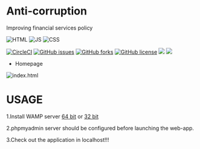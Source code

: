 # Anti-corruption
Improving financial services policy 

![HTML](https://alibahaari.github.io/Badge/HTML.png)   ![JS](https://alibahaari.github.io/Badge/CSS.png)    ![CSS](https://alibahaari.github.io/Badge/JavaScript.png)


[![CircleCI](https://circleci.com/gh/kaiiyer/anti-corruption.svg?style=svg)](https://circleci.com/gh/kaiiyer/anti-corruption)
<a href="https://github.com/kaiiyer/anti-corruption/issues"><img alt="GitHub issues" src="https://img.shields.io/github/issues/kaiiyer/anti-corruption"></a>
<a href="https://github.com/kaiiyer/anti-corruption/network"><img alt="GitHub forks" src="https://img.shields.io/github/forks/kaiiyer/anti-corruption"></a>
<a href="https://github.com/kaiiyer/anti-corruption/blob/master/LICENSE"><img alt="GitHub license" src="https://img.shields.io/github/license/kaiiyer/anti-corruption"></a>
<a href="https://github.com/kaiiyer/anti-corruption/graphs/contributors" alt="Contributors">
<img src="https://img.shields.io/github/contributors/kaiiyer/anti-corruption" /></a>
<a href="https://github.com/kaiiyer/anti-corruption/pulse" alt="Activity">
<img src="https://img.shields.io/github/commit-activity/m/kaiiyer/anti-corruption" /></a>

- Homepage


![index.html](https://user-images.githubusercontent.com/24914913/68365197-03c0be80-0156-11ea-97e5-da89c3ff51fa.png)
# USAGE
1.Install WAMP server [64 bit](http://www.wampserver.com/en/#wampserver-64-bits-php-5-6-25-php-7) or [32 bit](http://www.wampserver.com/en/#wampserver-32-bits-php-5-6-25)  

2.phpmyadmin server should be configured before launching the web-app.  

3.Check out the application in localhost!!!
